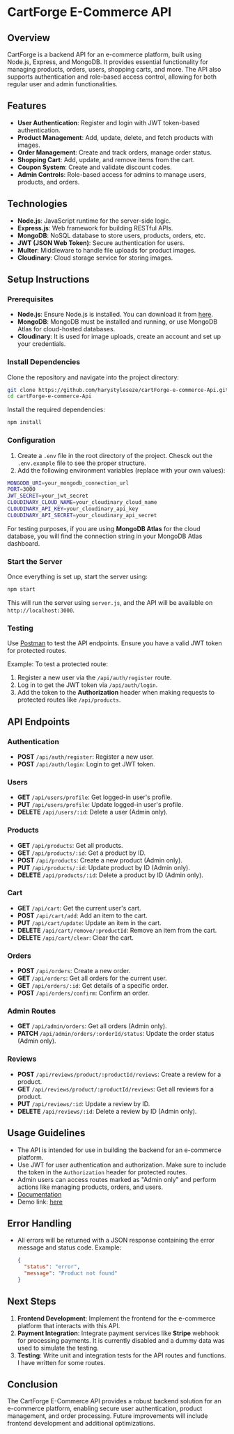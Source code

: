 # CartForge E-Commerce API

## Overview
CartForge is a backend API for an e-commerce platform, built using Node.js, Express, and MongoDB. It provides essential functionality for managing products, orders, users, shopping carts, and more. The API also supports authentication and role-based access control, allowing for both regular user and admin functionalities.

## Features
- **User Authentication**: Register and login with JWT token-based authentication.
- **Product Management**: Add, update, delete, and fetch products with images.
- **Order Management**: Create and track orders, manage order status.
- **Shopping Cart**: Add, update, and remove items from the cart.
- **Coupon System**: Create and validate discount codes.
- **Admin Controls**: Role-based access for admins to manage users, products, and orders.

## Technologies
- **Node.js**: JavaScript runtime for the server-side logic.
- **Express.js**: Web framework for building RESTful APIs.
- **MongoDB**: NoSQL database to store users, products, orders, etc.
- **JWT (JSON Web Token)**: Secure authentication for users.
- **Multer**: Middleware to handle file uploads for product images.
- **Cloudinary**: Cloud storage service for storing images.

## Setup Instructions

### Prerequisites
- **Node.js**: Ensure Node.js is installed. You can download it from [here](https://nodejs.org/).
- **MongoDB**: MongoDB must be installed and running, or use MongoDB Atlas for cloud-hosted databases.
- **Cloudinary**: It is used for image uploads, create an account and set up your credentials.

### Install Dependencies
Clone the repository and navigate into the project directory:

```bash
git clone https://github.com/harystyleseze/cartForge-e-commerce-Api.git
cd cartForge-e-commerce-Api
```

Install the required dependencies:

```bash
npm install
```

### Configuration
1. Create a `.env` file in the root directory of the project. Chesck out the `.env.example` file to see the proper structure.
2. Add the following environment variables (replace with your own values):

```bash
MONGODB_URI=your_mongodb_connection_url
PORT=3000
JWT_SECRET=your_jwt_secret
CLOUDINARY_CLOUD_NAME=your_cloudinary_cloud_name
CLOUDINARY_API_KEY=your_cloudinary_api_key
CLOUDINARY_API_SECRET=your_cloudinary_api_secret
```

For testing purposes, if you are using **MongoDB Atlas** for the cloud database, you will find the connection string in your MongoDB Atlas dashboard.

### Start the Server
Once everything is set up, start the server using:

```bash
npm start
```

This will run the server using `server.js`, and the API will be available on `http://localhost:3000`.

### Testing
Use [Postman](https://www.postman.com/) to test the API endpoints. Ensure you have a valid JWT token for protected routes.

Example: To test a protected route:

1. Register a new user via the `/api/auth/register` route.
2. Log in to get the JWT token via `/api/auth/login`.
3. Add the token to the **Authorization** header when making requests to protected routes like `/api/products`.

## API Endpoints

### Authentication
- **POST** `/api/auth/register`: Register a new user.
- **POST** `/api/auth/login`: Login to get JWT token.

### Users
- **GET** `/api/users/profile`: Get logged-in user's profile.
- **PUT** `/api/users/profile`: Update logged-in user's profile.
- **DELETE** `/api/users/:id`: Delete a user (Admin only).

### Products
- **GET** `/api/products`: Get all products.
- **GET** `/api/products/:id`: Get a product by ID.
- **POST** `/api/products`: Create a new product (Admin only).
- **PUT** `/api/products/:id`: Update product by ID (Admin only).
- **DELETE** `/api/products/:id`: Delete a product by ID (Admin only).

### Cart
- **GET** `/api/cart`: Get the current user's cart.
- **POST** `/api/cart/add`: Add an item to the cart.
- **PUT** `/api/cart/update`: Update an item in the cart.
- **DELETE** `/api/cart/remove/:productId`: Remove an item from the cart.
- **DELETE** `/api/cart/clear`: Clear the cart.

### Orders
- **POST** `/api/orders`: Create a new order.
- **GET** `/api/orders`: Get all orders for the current user.
- **GET** `/api/orders/:id`: Get details of a specific order.
- **POST** `/api/orders/confirm`: Confirm an order.
  
### Admin Routes
- **GET** `/api/admin/orders`: Get all orders (Admin only).
- **PATCH** `/api/admin/orders/:orderId/status`: Update the order status (Admin only).

### Reviews
- **POST** `/api/reviews/product/:productId/reviews`: Create a review for a product.
- **GET** `/api/reviews/product/:productId/reviews`: Get all reviews for a product.
- **PUT** `/api/reviews/:id`: Update a review by ID.
- **DELETE** `/api/reviews/:id`: Delete a review by ID (Admin only).

## Usage Guidelines

- The API is intended for use in building the backend for an e-commerce platform.
- Use JWT for user authentication and authorization. Make sure to include the token in the `Authorization` header for protected routes.
- Admin users can access routes marked as "Admin only" and perform actions like managing products, orders, and users.
- [Documentation](https://documenter.getpostman.com/view/34240724/2sAYQanrWC)
- Demo link: [here](https://drive.google.com/file/d/1HEbsJX3eyeO6R-4902WzwTT4rZOEh0zZ/view)

## Error Handling
- All errors will be returned with a JSON response containing the error message and status code.
  Example:
  ```json
  {
    "status": "error",
    "message": "Product not found"
  }
  ```

## Next Steps

1. **Frontend Development**: Implement the frontend for the e-commerce platform that interacts with this API.
2. **Payment Integration**: Integrate payment services like **Stripe** webhook for processing payments. It is currently disabled and a dummy data was used to simulate the testing.
3. **Testing**: Write unit and integration tests for the API routes and functions. I have written for some routes.


## Conclusion

The CartForge E-Commerce API provides a robust backend solution for an e-commerce platform, enabling secure user authentication, product management, and order processing. Future improvements will include frontend development and additional optimizations.
